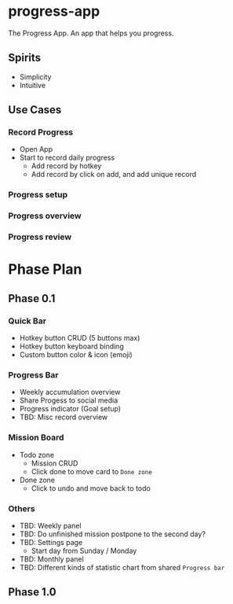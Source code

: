 # progress-app

The Progress App. An app that helps you progress.

## Spirits

- Simplicity
- Intuitive

## Use Cases

### Record Progress
- Open App
- Start to record daily progress
  - Add record by hotkey
  - Add record by click on add, and add unique record

### Progress setup

### Progress overview

### Progress review

# Phase Plan

## Phase 0.1

### Quick Bar

- Hotkey button CRUD (5 buttons max)
- Hotkey button keyboard binding
- Custom button color & icon (emoji)

### Progress Bar

- Weekly accumulation overview
- Share Progess to social media
- Progress indicator (Goal setup)
- TBD: Misc record overview

### Mission Board

- Todo zone
  - Mission CRUD
  - Click done to move card to `Done zone`
- Done zone
  - Click to undo and move back to todo

### Others

- TBD: Weekly panel
- TBD: Do unfinished mission postpone to the second day?
- TBD: Settings page
  - Start day from Sunday / Monday
- TBD: Monthly panel
- TBD: Different kinds of statistic chart from shared `Progress bar`

## Phase 1.0
